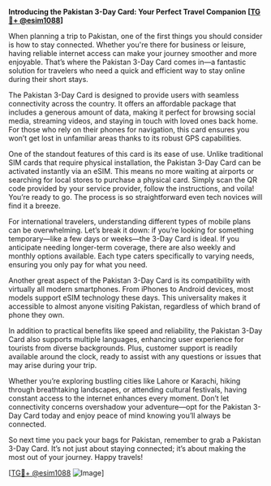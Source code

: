 **Introducing the Pakistan 3-Day Card: Your Perfect Travel Companion [[TG💪+ @esim1088](https://t.me/s/esim1088)]**

When planning a trip to Pakistan, one of the first things you should consider is how to stay connected. Whether you're there for business or leisure, having reliable internet access can make your journey smoother and more enjoyable. That’s where the Pakistan 3-Day Card comes in—a fantastic solution for travelers who need a quick and efficient way to stay online during their short stays.

The Pakistan 3-Day Card is designed to provide users with seamless connectivity across the country. It offers an affordable package that includes a generous amount of data, making it perfect for browsing social media, streaming videos, and staying in touch with loved ones back home. For those who rely on their phones for navigation, this card ensures you won’t get lost in unfamiliar areas thanks to its robust GPS capabilities.

One of the standout features of this card is its ease of use. Unlike traditional SIM cards that require physical installation, the Pakistan 3-Day Card can be activated instantly via an eSIM. This means no more waiting at airports or searching for local stores to purchase a physical card. Simply scan the QR code provided by your service provider, follow the instructions, and voila! You’re ready to go. The process is so straightforward even tech novices will find it a breeze.

For international travelers, understanding different types of mobile plans can be overwhelming. Let’s break it down: if you’re looking for something temporary—like a few days or weeks—the 3-Day Card is ideal. If you anticipate needing longer-term coverage, there are also weekly and monthly options available. Each type caters specifically to varying needs, ensuring you only pay for what you need.

Another great aspect of the Pakistan 3-Day Card is its compatibility with virtually all modern smartphones. From iPhones to Android devices, most models support eSIM technology these days. This universality makes it accessible to almost anyone visiting Pakistan, regardless of which brand of phone they own.

In addition to practical benefits like speed and reliability, the Pakistan 3-Day Card also supports multiple languages, enhancing user experience for tourists from diverse backgrounds. Plus, customer support is readily available around the clock, ready to assist with any questions or issues that may arise during your trip.

Whether you’re exploring bustling cities like Lahore or Karachi, hiking through breathtaking landscapes, or attending cultural festivals, having constant access to the internet enhances every moment. Don’t let connectivity concerns overshadow your adventure—opt for the Pakistan 3-Day Card today and enjoy peace of mind knowing you’ll always be connected.

So next time you pack your bags for Pakistan, remember to grab a Pakistan 3-Day Card. It’s not just about staying connected; it’s about making the most out of your journey. Happy travels!

[[TG💪+ @esim1088](https://t.me/s/esim1088) ![Image](https://i.postimg.cc/Y0z9fWf4/image.png)]